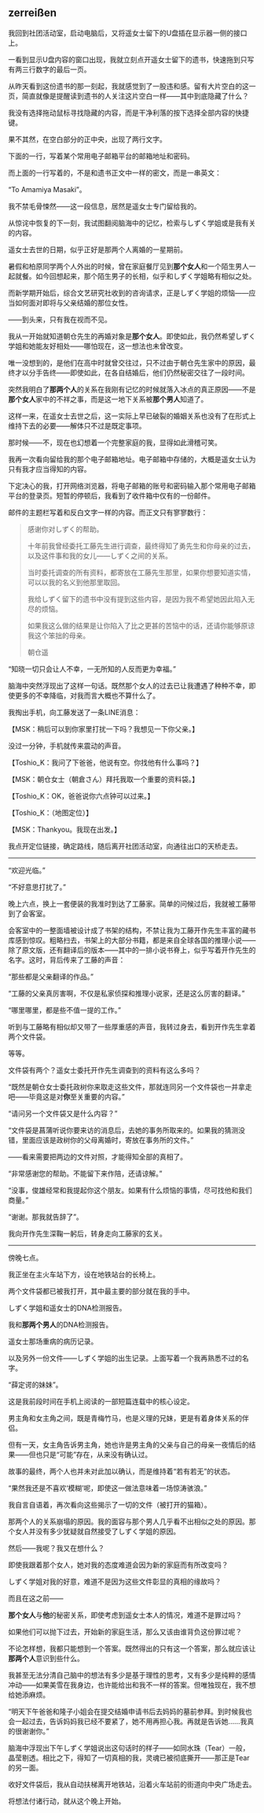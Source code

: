 ## zerreißen

我回到社团活动室，启动电脑后，又将遥女士留下的U盘插在显示器一侧的接口上。

一看到显示U盘内容的窗口出现，我就立刻点开遥女士留下的遗书，快速拖到只写有两三行数字的最后一页。

从昨天看到这份遗书的那一刻起，我就感觉到了一股违和感。留有大片空白的这一页，简直就像是提醒读到遗书的人关注这片空白一样——其中到底隐藏了什么？

我没有选择拖动鼠标寻找隐藏的内容，而是干净利落的按下选择全部内容的快捷键。

果不其然，在空白部分的正中央，出现了两行文字。

下面的一行，写着某个常用电子邮箱平台的邮箱地址和密码。

而上面的一行写着的，不是和遗书正文中一样的密文，而是一串英文：

“To Amamiya Masaki”。

我不禁毛骨悚然——这一段信息，居然是遥女士专门留给我的。

从惊诧中恢复的下一刻，我试图翻阅脑海中的记忆，检索与しずく学姐或是我有关的内容。

遥女士去世的日期，似乎正好是那两个人离婚的一星期前。

暑假和柏原同学两个人外出的时候，曾在家庭餐厅见到**那个女人**和一个陌生男人一起就餐。如今回想起来，那个陌生男子的长相，似乎和しずく学姐略有相似之处。

而新学期开始后，综合文艺研究社收到的咨询请求，正是しずく学姐的烦恼——应当如何面对即将与父亲结婚的那位女性。

——到头来，只有我在视而不见。

我从一开始就知道朝仓先生的再婚对象是**那个女人**。即使如此，我仍然希望しずく学姐和她能友好相处——哪怕现在，这一想法也未曾改变。

唯一没想到的，是他们在高中时就曾交往过，只不过由于朝仓先生家中的原因，最终才以分手告终——即使如此，在各自结婚后，他们仍然秘密交往了一段时间。

突然我明白了**那两个人**的关系在我刚有记忆的时候就落入冰点的真正原因——不是**那个女人**家中的不祥之事，而是这一地下关系被**那个男人**知道了。

这样一来，在遥女士去世之后，这一实际上早已破裂的婚姻关系也没有了在形式上维持下去的必要——解体只不过是既定事项。

那时候——不，现在也幻想着一个完整家庭的我，显得如此滑稽可笑。

我再一次看向留给我的那个电子邮箱地址。电子邮箱中存储的，大概是遥女士认为只有我才应当得知的内容。

下定决心的我，打开网络浏览器，将电子邮箱的账号和密码输入那个常用电子邮箱平台的登录页。短暂的停顿后，我看到了收件箱中仅有的一份邮件。

邮件的主题栏写着和反白文字一样的内容。而正文只有寥寥数行：

> 感谢你对しずく的帮助。
>
> 十年前我曾经委托工藤先生进行调查，最终得知了勇先生和你母亲的过去，以及这件事和我的女儿——しずく之间的关系。
>
> 当时委托调查的所有资料，都寄放在工藤先生那里，如果你想要知道实情，可以以我的名义到他那里取回。
>
> 我给しずく留下的遗书中没有提到这些内容，是因为我不希望她因此陷入无尽的烦恼。
>
> 如果我这么做的结果是让你陷入了比之更甚的苦恼中的话，还请你能够原谅我这个笨拙的母亲。
>
> 朝仓遥

“知晓一切只会让人不幸，一无所知的人反而更为幸福。”

脑海中突然浮现出了这样一句话。既然那个女人的过去已让我遭遇了种种不幸，即使更多的不幸降临，对我而言大概也不算什么了。

我掏出手机，向工藤发送了一条LINE消息：

【MSK：稍后可以到你家里打扰一下吗？我想见一下你父亲。】

没过一分钟，手机就传来震动的声音。

【Toshio_K：我问了下爸爸，他说有空。你找他有什么事吗？】

【MSK：朝仓女士（朝倉さん）拜托我取一个重要的资料袋。】

【Toshio_K：OK，爸爸说你六点钟可以过来。】

【Toshio_K：（地图定位）】

【MSK：Thankyou。我现在出发。】

我点开定位链接，确定路线，随后离开社团活动室，向通往出口的天桥走去。

***

“欢迎光临。”

“不好意思打扰了。”

晚上六点，换上一套便装的我准时到达了工藤家。简单的问候过后，我就被工藤带到了会客室。

会客室中的一整面墙被设计成了书架的结构，不禁让我为工藤开作先生丰富的藏书库感到惊叹。粗略扫去，书架上的大部分书籍，都是来自全球各国的推理小说——除了原文版，还有翻译后的版本——其中的一排小说书脊上，似乎写着开作先生的名字。这时，背后传来了工藤的声音：

“那些都是父亲翻译的作品。”

“工藤的父亲真厉害啊，不仅是私家侦探和推理小说家，还是这么厉害的翻译。”

“哪里哪里，都是些不值一提的工作。”

听到与工藤略有相似却又带了一些厚重感的声音，我转过身去，看到开作先生拿着两个文件袋。

等等。

文件袋有两个？遥女士委托开作先生调查到的资料有这么多吗？

“既然是朝仓女士委托政树你来取走这些文件，那就连同另一个文件袋也一并拿走吧——毕竟这是对**你**至关重要的内容。”

“请问另一个文件袋又是什么内容？”

“文件袋是菖蒲听说你要来访的消息后，去她的事务所取来的。如果我的猜测没错，里面应该是政树你的父母离婚时，寄放在事务所的文件。”

——看来需要把两边的文件对照，才能得知全部的真相了。

“非常感谢您的帮助。不能留下来作陪，还请谅解。”

“没事，俊雄经常和我提起你这个朋友。如果有什么烦恼的事情，尽可找他和我们商量。”

“谢谢。那我就告辞了”。

我向开作先生深鞠一躬后，转身走向工藤家的玄关。

***

傍晚七点。

我正坐在主火车站下方，设在地铁站台的长椅上。

两个文件袋都已被我打开，其中最主要的部分就在我的手中。

しずく学姐和遥女士的DNA检测报告。

我和**那两个男人**的DNA检测报告。

遥女士那场重病的病历记录。

以及另外一份文件——しずく学姐的出生记录。上面写着一个我再熟悉不过的名字。

“薛定谔的妹妹”。

这是我前段时间在手机上阅读的一部短篇连载中的核心设定。

男主角和女主角之间，既是青梅竹马，也是义理的兄妹，更是有着身体关系的伴侣。

但有一天，女主角告诉男主角，她也许是男主角的父亲与自己的母亲一夜情后的结果——但也只是“可能”存在，从来没有确认过。

故事的最终，两个人也并未对此加以确认，而是维持着“若有若无”的状态。

“果然我还是不喜欢‘模糊’呢，即使这一做法意味着一场惊涛骇浪。”

我自言自语着，再次看向这些揭示了一切的文件（被打开的猫箱）。

那两个人的关系崩塌的原因。我的面容与那个男人几乎看不出相似之处的原因。那个女人并没有多少犹疑就自然接受了しずく学姐的原因。

然后——我呢？我又在想什么？

即使我跟着那个女人，她对我的态度难道会因为新的家庭而有所改变吗？

しずく学姐对我的好意，难道不是因为这些文件彰显的真相的缘故吗？

而且在这之前——

**那个女人**与**他**的秘密关系，即使考虑到遥女士本人的情况，难道不是罪过吗？

如果他们可以抛下过去，开始新的家庭生活，那么又该由谁背负这份罪过呢？

不论怎样想，我都只能想到一个答案。既然得出的只有这一个答案，那么就应该让**那两个人**意识到些什么。

我甚至无法分清自己脑中的想法有多少是基于理性的思考，又有多少是纯粹的感情冲动——如果美雪在我身边，也许能给出和我不一样的答案。但唯独现在，我不想给她添麻烦。

“明天下午爸爸和隆子小姐会在提交结婚申请书后去妈妈的墓前参拜。到时候我也会一起过去，告诉妈妈我已经不要紧了，她不用再担心我。再就是告诉她……我真的很谢谢你。”

脑海中浮现出下午しずく学姐说出这句话时的样子——如同水珠（Tear）一般，晶莹剔透。相比之下，得知了一切真相的我，灵魂已被彻底撕开——那正是Tear的另一面。

收好文件袋后，我从自动扶梯离开地铁站，沿着火车站前的街道向中央广场走去。

将想法付诸行动，就从这个晚上开始。
